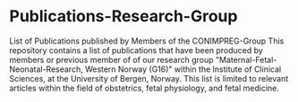 # Publications-Research-Group
List of Publications published by Members of the CONIMPREG-Group
This repository contains a list of publications that have been produced by members or previous member of of our research group "Maternal-Fetal-Neonatal-Research, Western Norway (G16)" within the Institute of Clinical Sciences,
at the University of Bergen, Norway. This list is limited to relevant articles within the field of obstetrics, fetal physiology, and fetal medicine.
